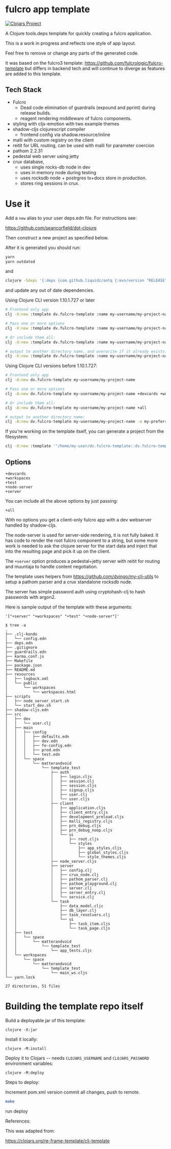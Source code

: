 # fulcro app template

[![Clojars Project](https://img.shields.io/clojars/v/dv.fulcro-template/clj-template.svg)](https://clojars.org/dv.fulcro-template/clj-template)

A Clojure tools.deps template for quickly creating a fulcro application.

This is a work in progress and reflects one style of app layout.

Feel free to remove or change any parts of the generated code.

It was based on the fulcro3 template: https://github.com/fulcrologic/fulcro-template
but differs in backend tech and will continue to diverge as features are added to this template.

## Tech Stack

- Fulcro
  - Dead code elimination of guardrails (expound and pprint) during release builds.
  - reagent rendering middleware of fulcro components.
- styling with cljs-emotion with two example themes
- shadow-cljs clojurescript compiler    
  - frontend config via shadow.resource/inline
- malli with custom registry on the client
- reitit for URL routing, can be used with malli for parameter coercion
- pathom 2.2.31
- pedestal web server using jetty
- crux database,
  - uses single rocks-db node in dev
  - uses in memory node during testing
  - uses rocksdb node + postrgres tx+docs store in production.
  - stores ring sessions in crux.

# Use it

Add a `new` alias to your user deps.edn file. For instructions see:

https://github.com/seancorfield/dot-clojure

Then construct a new project as specified below.

After it is generated you should run:

```bash
yarn
yarn outdated
```

and

```bash
clojure -Sdeps '{:deps {com.github.liquidz/antq {:mvn/version "RELEASE"}}}' -m antq.core
```

and update any out of date dependencies.

Using Clojure CLI version 1.10.1.727 or later
```bash
# Frontend only app
clj -X:new :template dv.fulcro-template :name my-username/my-project-name

# Pass one or more options
clj -X:new :template dv.fulcro-template :name my-username/my-project-name :args '["+devcards" "+workspaces" "+test" "+node-server" "+server"]'

# Or include them all:
clj -X:new :template dv.fulcro-template :name my-username/my-project-name :args '["+all"]'

# output to another directory name, and overwrite if it already exists:
clj -X:new :template dv.fulcro-template :name my-username/my-project-name :output '"my-preferred-project-name"' :force true
```

Using Clojure CLI versions before 1.10.1.727:

```bash
# Frontend only app
clj -A:new dv.fulcro-template my-username/my-project-name

# Pass one or more options
clj -A:new dv.fulcro-template my-username/my-project-name +devcards +workspaces +test +node-server +server

# Or include them all:
clj -A:new dv.fulcro-template my-username/my-project-name +all

# output to another directory name:
clj -A:new dv.fulcro-template my-username/my-project-name -o my-preferred-project-name
```

If you're working on the template itself, you can generate a project from the filesystem:

```bash
clj -X:new :template '"/home/my-user/dv.fulcro-template::dv.fulcro-template"' :name my-group/my-project
```

## Options

```
+devcards
+workspaces
+test
+node-server
+server
```

You can include all the above options by just passing:
```
+all
```

With no options you get a client-only fulcro app with a dev webserver handled by shadow-cljs.

The node-server is used for server-side rendering, it is not fully baked.
It has code to render the root fulcro component to a string, but some more work is needed
to ask the clojure server for the start data and inject that into the resulting page and pick it up
on the client.

The `+server` option produces a pedestal+jetty server with reitit for routing and muuntaja
to handle content negotiation.

The template uses helpers from https://github.com/dvingo/my-clj-utils
to setup a pathom parser and a crux standalone rocksdb node.

The server has simple password auth using cryptohash-clj to hash passwords with argon2.

Here is sample output of the template with these arguments: 

`'["+server" "+workspaces" "+test" "+node-server"]'`
```
$ tree -a
.
├── .clj-kondo
│   └── config.edn
├── deps.edn
├── .gitignore
├── guardrails.edn
├── karma.conf.js
├── Makefile
├── package.json
├── README.md
├── resources
│   ├── logback.xml
│   └── public
│       └── workspaces
│           └── workspaces.html
├── scripts
│   ├── node_server_start.sh
│   └── start_dev.sh
├── shadow-cljs.edn
├── src
│   ├── dev
│   │   └── user.clj
│   ├── main
│   │   ├── config
│   │   │   ├── defaults.edn
│   │   │   ├── dev.edn
│   │   │   ├── fe-config.edn
│   │   │   ├── prod.edn
│   │   │   └── test.edn
│   │   └── space
│   │       └── matterandvoid
│   │           └── template_test
│   │               ├── auth
│   │               │   ├── login.cljs
│   │               │   ├── session.clj
│   │               │   ├── session.cljs
│   │               │   ├── signup.cljs
│   │               │   ├── user.clj
│   │               │   └── user.cljs
│   │               ├── client
│   │               │   ├── application.cljs
│   │               │   ├── client_entry.cljs
│   │               │   ├── development_preload.cljs
│   │               │   ├── malli_registry.cljs
│   │               │   ├── prn_debug.cljs
│   │               │   ├── prn_debug_noop.cljs
│   │               │   └── ui
│   │               │       ├── root.cljs
│   │               │       └── styles
│   │               │           ├── app_styles.cljs
│   │               │           ├── global_styles.cljs
│   │               │           └── style_themes.cljs
│   │               ├── node_server.cljs
│   │               ├── server
│   │               │   ├── config.clj
│   │               │   ├── crux_node.clj
│   │               │   ├── pathom_parser.clj
│   │               │   ├── pathom_playground.clj
│   │               │   ├── server.clj
│   │               │   ├── server_entry.clj
│   │               │   └── service.clj
│   │               └── task
│   │                   ├── data_model.cljc
│   │                   ├── db_layer.clj
│   │                   ├── task_resolvers.clj
│   │                   └── ui
│   │                       ├── task_item.cljs
│   │                       └── task_page.cljs
│   ├── test
│   │   └── space
│   │       └── matterandvoid
│   │           └── template_test
│   │               └── app_tests.cljc
│   └── workspaces
│       └── space
│           └── matterandvoid
│               └── template_test
│                   └── main_ws.cljs
└── yarn.lock

27 directories, 51 files

```

# Building the template repo itself

Build a deployable jar of this template:

    clojure -X:jar

Install it locally:

    clojure -M:install

Deploy it to Clojars -- needs `CLOJARS_USERNAME` and `CLOJARS_PASSWORD` environment variables:

    clojure -M:deploy

Steps to deploy:

Increment pom.xml version
commit all changes, push to remote.
```bash
make
```
run deploy

References:

This was adapted from:

https://clojars.org/re-frame-template/clj-template
